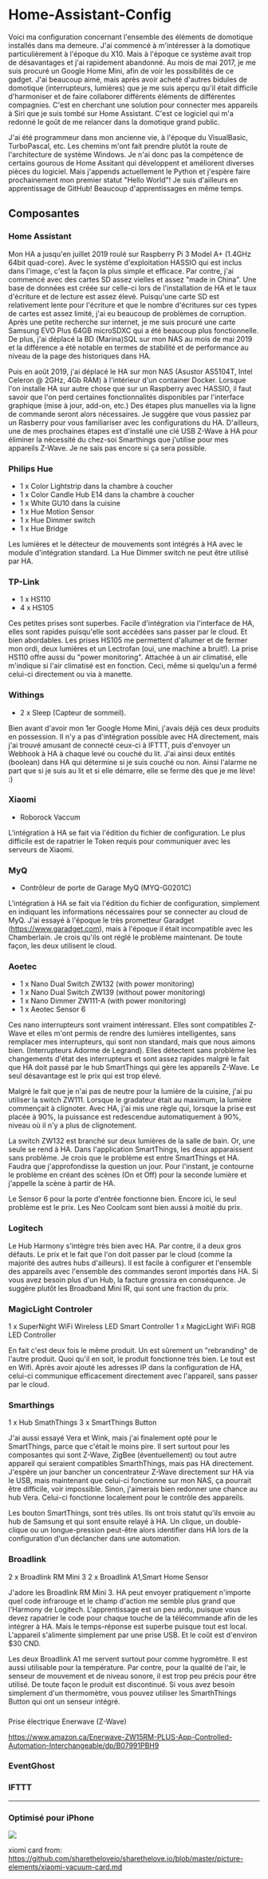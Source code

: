 # Home-Assistant-Config

Voici ma configuration concernant l'ensemble des éléments de domotique installés dans ma demeure. J'ai commencé à m'intéresser à la domotique particulièrement à l'époque du X10. Mais à l'époque ce système avait trop de désavantages et j'ai rapidement abandonné. Au mois de mai 2017, je me suis procuré un Google Home Mini, afin de voir les possibilités de ce gadget. J'ai beaucoup aimé, mais après avoir acheté d'autres bidules de domotique (interrupteurs, lumières) que je me suis aperçu qu'il était difficile d'harmoniser et de faire collaborer différents éléments de différentes compagnies. C'est en cherchant une solution pour connecter mes appareils à Siri que je suis tombé sur Home Assistant. C'est ce logiciel qui m'a redonné le goût de me relancer dans la domotique grand public.

J'ai été programmeur dans mon ancienne vie, à l'époque du VisualBasic, TurboPascal, etc. Les chemins m'ont fait prendre plutôt la route de l'architecture de système Windows. Je n'ai donc pas la compétence de certains gourous de Home Assitant qui développent et améliorent diverses pièces du logiciel. Mais j'appends actuellement le Python et j'espère faire prochainement mon premier statut "Hello World"! Je suis d'ailleurs en apprentissage de GitHub! Beaucoup d'apprentissages en même temps. 

## Composantes 
### Home Assistant

Mon HA a jusqu'en juillet 2019 roulé sur Raspberry Pi 3 Model A+ (1.4GHz 64bit quad-core). Avec le système d'exploitation HASSIO qui est inclus dans l'image, c'est la façon la plus simple et efficace. Par contre, j'ai commencé avec des cartes SD assez vielles et assez "made in China". Une base de données est créée sur celle-ci lors de l'installation de HA et le taux d'écriture et de lecture est assez élevé. Puisqu'une carte SD est relativement lente pour l'écriture et que le nombre d'écritures sur ces types de cartes est assez limité, j'ai eu beaucoup de problèmes de corruption. Après une petite recherche sur internet, je me suis procuré une carte Samsung EVO Plus 64GB microSDXC qui a été beaucoup plus fonctionnelle. De plus, j'ai déplacé la BD (Marina)SQL sur mon NAS au mois de mai 2019 et la différence a été notable en termes de stabilité et de performance au niveau de la page des historiques dans HA.

Puis en août 2019, j'ai déplacé le HA sur mon NAS (Asustor AS5104T, Intel Celeron @ 2GHz, 4Gb RAM) à l'intérieur d'un container Docker. Lorsque l'on installe HA sur autre chose que sur un Raspberry avec HASSIO, il faut savoir que l'on perd certaines fonctionnalités disponibles par l'interface graphique (mise à jour, add-on, etc.) Des étapes plus manuelles via la ligne de commande seront alors nécessaires. Je suggère que vous passiez par un Rasberry pour vous familiariser avec les configurations du HA. D'ailleurs, une de mes prochaines étapes est d'installé une clé USB Z-Wave à HA pour éliminer la nécessité du chez-soi Smarthings que j'utilise pour mes appareils Z-Wave. Je ne sais pas encore si ça sera possible.

### Philips Hue

* 1 x Color Lightstrip dans la chambre à coucher
* 1 x Color Candle Hub E14 dans la chambre à coucher
* 1 x White GU10 dans la cuisine
* 1 x Hue Motion Sensor
* 1 x Hue Dimmer switch
* 1 x Hue Bridge

Les lumières et le détecteur de mouvements sont intégrés à HA avec le module d'intégration standard.
La Hue Dimmer switch ne peut être utilisé par HA.


### TP-Link

* 1 x HS110
* 4 x HS105

Ces petites prises sont superbes. Facile d'intégration via l'interface de HA, elles sont rapides puisqu'elle sont accédées sans passer par le cloud. Et bien abordables. Les prises HS105 me permettent d'allumer et de fermer mon ordi, deux lumières et un Lectrofan (oui, une machine a bruit!). La prise HS110 offre aussi du "power monitoring". Attachée à un air climatisé, elle m'indique si l'air climatisé est en fonction. Ceci, même si quelqu'un a fermé celui-ci directement ou via à manette.

### Withings

* 2 x Sleep (Capteur de sommeil).

Bien avant d'avoir mon 1er Google Home Mini, j'avais déjà ces deux produits en possession. Il n'y a pas d'intégration possible avec HA directement, mais j'ai trouvé amusant de connecté ceux-ci à IFTTT, puis d'envoyer un Webhook à HA à chaque levé ou couché du lit. J'ai ainsi deux entités (boolean) dans HA qui détermine si je suis couché ou non. Ainsi l'alarme ne part que si je suis au lit et si elle démarre, elle se ferme dès que je me lève! :)

### Xiaomi

* Roborock Vaccum

L'intégration à HA se fait via l'édition du fichier de configuration. Le plus difficile est de rapatrier le Token requis pour communiquer avec les serveurs de Xiaomi.

### MyQ

* Contrôleur de porte de Garage MyQ (MYQ-G0201C)

L'intégration à HA se fait via l'édition du fichier de configuration, simplement en indiquant les informations nécessaires pour se connecter au cloud de MyQ. J'ai essayé à l'époque le très prometteur Garadget (https://www.garadget.com), mais à l'époque il était incompatible avec les Chamberlain. Je crois qu'ils ont réglé le problème maintenant. De toute façon, les deux utilisent le cloud.

### Aoetec 

* 1 x Nano Dual Switch ZW132 (with power monitoring)
* 1 x Nano Dual Switch ZW139 (without power monitoring)
* 1 x Nano Dimmer ZW111-A (with power monitoring)
* 1 x Aeotec Sensor 6

Ces nano interrupteurs sont vraiment intéressant. Elles sont compatibles Z-Wave et elles m'ont permis de rendre des lumières intelligentes, sans remplacer mes interrupteurs, qui sont non standard, mais que nous aimons bien. (Interrupteurs Adorme de Legrand). Elles détectent sans problème les changements d'état des interrupteurs et sont assez rapides malgré le fait que HA doit passé par le hub SmartThings qui gère les appareils Z-Wave. Le seul désavantage est le prix qui est trop élevé. 

Malgré le fait que je n'ai pas de neutre pour la lumière de la cuisine, j'ai pu utiliser la switch ZW111. Lorsque le gradateur était au maximum, la lumière commençait à clignoter. Avec HA, j'ai mis une règle qui, lorsque la prise est placée à 90%, la puissance est redescendue automatiquement à 90%, niveau où il n'y a plus de clignotement. 

La switch ZW132 est branché sur deux lumières de la salle de bain. Or, une seule se rend à HA. Dans l'application SmartThings, les deux apparaissent sans problème. Je crois que le problème est entre SmartThings et HA. Faudra que j'approfondisse la question un jour. Pour l'instant, je contourne le problème en créant des scènes (On et Off) pour la seconde lumière et j'appelle la scène à partir de HA.

Le Sensor 6 pour la porte d'entrée fonctionne bien. Encore ici, le seul problème est le prix. Les Neo Coolcam sont bien aussi à moitié du prix.

### Logitech

Le Hub Harmony s'intègre très bien avec HA. Par contre, il a deux gros défauts. Le prix et le fait que l'on doit passer par le cloud (comme la majorité des autres hubs d'ailleurs). Il est facile à configurer et l'ensemble des appareils avec l'ensemble des commandes seront importés dans HA. Si vous avez besoin plus d'un Hub, la facture grossira en conséquence. Je suggère plutôt les Broadband Mini IR, qui sont une fraction du prix.

### MagicLight Controler

1 x SuperNight WiFi Wireless LED Smart Controller
1 x MagicLight WiFi RGB LED Controller 

En fait c'est deux fois le même produit.  Un est sûrement un "rebranding" de l'autre produit.  Quoi qu'il en soit, le produit fonctionne très bien.  Le tout est en Wifi.  Après avoir ajouté les adresses IP dans la configuration de HA, celui-ci communique efficacement directement avec l'appareil, sans passer par le cloud.

### Smarthings 

1 x Hub SmathThings
3 x SmartThings Button 

J'ai aussi essayé Vera et Wink, mais j'ai finalement opté pour le SmartThings, parce que c'était le moins pire. Il sert surtout pour les composantes qui sont Z-Wave, ZigBee (éventuellement) ou tout autre appareil qui seraient compatibles SmarthThings, mais pas HA directement. J'espère un jour bancher un concentrateur Z-Wave directement sur HA via le USB, mais maintenant que celui-ci fonctionne sur mon NAS, ça pourrait être difficile, voir impossible. Sinon, j'aimerais bien redonner une chance au hub Vera. Celui-ci fonctionne localement pour le contrôle des appareils.

Les bouton SmartThings, sont très utiles.  Ils ont trois statut qu'ils envoie au hub de Samsung et qui sont ensuite relayé à HA.  Un clique, un double-clique ou un longue-pression peut-être alors identifier dans HA lors de la configuration d'un déclancher dans une automation.

### Broadlink

2 x Broadlink RM Mini 3
2 x Broadlink A1,Smart Home Sensor

J'adore les Broadlink RM Mini 3. HA peut envoyer pratiquement n'importe quel code infrarouge et le champ d'action me semble plus grand que l'Harmony de Logitech. L'apprentissage est un peu ardu, puisque vous devez rapatrier le code pour chaque touche de la télécommande afin de les intégrer à HA. Mais le temps-réponse est superbe puisque tout est local. L'appareil s'alimente simplement par une prise USB. Et le coût est d'environ $30 CND. 

Les deux Broadlink A1 me servent surtout pour comme hygromètre. Il est aussi utilisable pour la température. Par contre, pour la qualité de l'air, le senseur de mouvement et de niveau sonore, il est trop peu précis pour être utilisé. De toute façon le produit est discontinué. Si vous avez besoin simplement d'un thermomètre, vous pouvez utiliser les SmarthThings Button qui ont un senseur intégré. 

### 
Prise électrique Enerwave (Z-Wave)

https://www.amazon.ca/Enerwave-ZW15RM-PLUS-App-Controlled-Automation-Interchangeable/dp/B07991PBH9

### EventGhost
### IFTTT




<hr>

### Optimisé pour iPhone
<img src="https://raw.githubusercontent.com/eplantequebec/readme-images/master/screnshot.jpg" >

xiomi card from:
https://github.com/sharetheloveio/sharethelove.io/blob/master/picture-elements/xiaomi-vacuum-card.md
